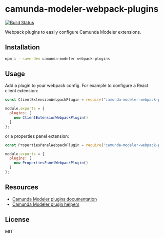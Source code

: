 # camunda-modeler-webpack-plugins

[![Build Status](https://github.com/pinussilvestrus/camunda-modeler-webpack-plugins/workflows/CI/badge.svg)](https://github.com/pinussilvestrus/camunda-modeler-webpack-plugins/actions?query=workflow%3ACI)

Webpack plugins to easily configure Camunda Modeler extensions.

## Installation

```sh
npm i --save-dev camunda-modeler-webpack-plugins
```

## Usage

Add a plugin to your webpack config. For example to configure a React client extension:

```js
const ClientExtensionWebpackPlugin = require("camunda-modeler-webpack-plugins").ClientExtensionWebpackPlugin;

module.exports = {
  plugins: [
    new ClientExtensionWebpackPlugin()
  ]
};
```

or a properties panel extension:

```js
const PropertiesPanelWebpackPlugin = require("camunda-modeler-webpack-plugins").PropertiesPanelWebpackPlugin;

module.exports = {
  plugins: [
    new PropertiesPanelWebpackPlugin()
  ]
};
```

## Resources

* [Camunda Modeler plugins documentation](https://github.com/camunda/camunda-modeler/tree/master/docs/plugins#plugging-into-the-camunda-modeler)
* [Camunda Modeler plugin helpers](https://github.com/camunda/camunda-modeler-plugin-helpers)

## License

MIT